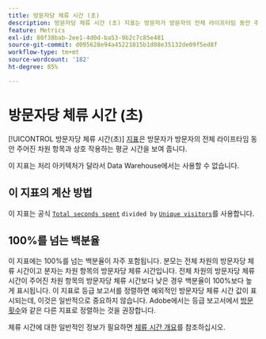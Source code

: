 ```yaml
---
title: 방문자당 체류 시간 (초)
description: 방문자당 체류 시간 (초) 지표는 방문자가 방문자의 전체 라이프타임 동안 주어진 차원 항목과 상호 작용하는 평균 시간을 보여 줍니다.
feature: Metrics
exl-id: 80f38bab-2ee1-4d0d-ba53-9b2c7c85e481
source-git-commit: d095628e94a45221815b1d08e35132de09f5ed8f
workflow-type: tm+mt
source-wordcount: '182'
ht-degree: 85%

---
```


# 방문자당 체류 시간 (초)

[!UICONTROL 방문자당 체류 시간(초)] [지표](overview.md)은 방문자가 방문자의 전체 라이프타임 동안 주어진 차원 항목과 상호 작용하는 평균 시간을 보여 줍니다.

이 지표는 처리 아키텍처가 달라서 Data Warehouse에서는 사용할 수 없습니다.

## 이 지표의 계산 방법

이 지표는 공식 [`Total seconds spent`](total-seconds-spent.md) `divided by` [`Unique visitors`](unique-visitors.md)를 사용합니다.

## 100%를 넘는 백분율

이 지표에는 100%를 넘는 백분율이 자주 포함됩니다. 분모는 전체 차원의 방문자당 체류 시간이고 분자는 차원 항목의 방문자당 체류 시간입니다. 전체 차원의 방문자당 체류 시간이 주어진 차원 항목의 방문자당 체류 시간보다 낮은 경우 백분율이 100%보다 높게 표시됩니다. 이 지표로 등급 보고서를 정렬하면 예외적인 방문자당 체류 시간 값이 표시되는데, 이것은 일반적으로 중요하지 않습니다. Adobe에서는 등급 보고서에서 [방문 횟수](visits.md)와 같은 다른 지표로 정렬하는 것을 권장합니다.

체류 시간에 대한 일반적인 정보가 필요하면 [체류 시간 개요](time-spent.md)를 참조하십시오.
